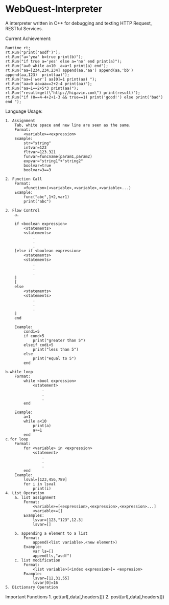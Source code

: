 # WebQuest-Interpreter
A interpreter written in C++ for debugging and texting HTTP Request, RESTful Services.

Current Achievement:

	Runtime rt;
	rt.Run("print('asdf')");
	rt.Run("a='yea' b=true print(b)");
	rt.Run("if true a='yes' else a='no' end print(a)");
	rt.Run("a=0 while a<10  a=a+1 print(a) end");
	rt.Run("aa=[234,234,234] append(aa,'aa') append(aa,'bb') append(aa,123)  print(aa)");
	rt.Run("aa=['wer'] aa[0]=1 print(aa) ");
	rt.Run("aa=0 aa=aa==2+2-4 print(aa)");
	rt.Run("aa=1==2+5*3 print(aa)");
	rt.Run("result=get(\"http://higavin.com\") print(result)");
	rt.Run("if (0==4-4+2+1-3 && true==1) print('good!') else print('bad') end ");

Language Usage:
    
    
    1. Assignment
        Tab, white space and new line are seen as the same.
        Format:
            <variable>=<expression>
        Example:
            str="string"
            intvar=123
            fltvar=123.321
            funvar=funcname(param1,param2)
            expvar="string1"+"string2"
            boolvar=true
            boolvar=3==3
            
    2. Function Call
        Format:
            <function>(<variable>,<variable>,<variable>...)
        Example:
            func("abc",1+2,var1)
            print("abc")
            
    3. Flow Control
        a.
        
        if <boolean expression> 
            <statements>
            <statements>
                .
                .
                .
        [else if <boolean expression> 
            <statements>
            <statements>
                .
                .
                .   
        ]
        [
        else
            <statements>
            <statements>
                .
                .
                .  
        ]
        end
        
        Example:
            condi=5
            if cond>5
                print("greater than 5")
            elseif codi<5
                print("less than 5")
            else
                print("equal to 5")
            end
            
    b.while loop
        Format:
            while <bool expression>
                <statement>
                    .
                    .
                    .
            end
        
        Example:
            a=1
            while a<10
                print(a)
                a+=1
            end
    c.for loop
        Format:
            for <variable> in <expression>
                <statement>
                    .
                    .
                    .
            end
        Example:
            lsval=[123,456,789]
            for i in lsval
                print(i)
    4. List Operation 
        a. list assignment
            Format:
                <variable>=[<expression>,<expression>,<expression>...]
                <variable>=[]
            Examples:
                lsvar=[123,"123",12.3]
                lsvar=[]
                
        b. appending a element to a list
            Format:
                append(<list variable>,<new element>)
            Example:
                var ls=[]
                append(ls,"asdf")
        c. list modification
            Format:
                <list variable>[<index expression>]= <expresion>
            Example:
                lsvar=[12,31,55]
                lsvar[0]=16
    5. Dictionary Operation

Important Functions
    1. get(url[,data[,headers]])
    2. post(url[,data[,headers]])